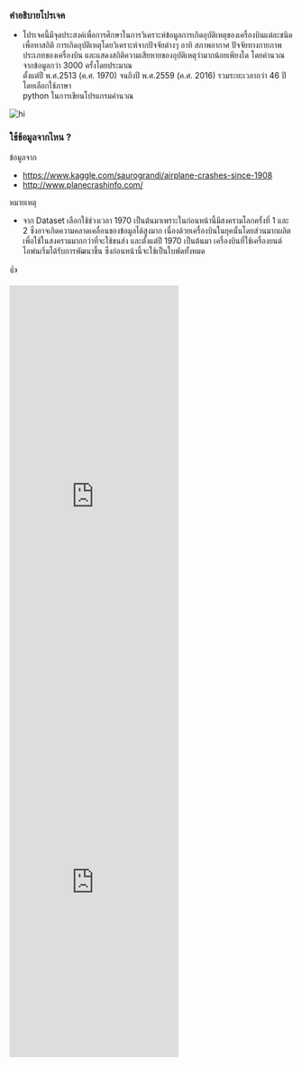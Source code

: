 ### คำอธิบายโปรเจค

* โปรเจคนี้มีจุดประสงค์เพื่อการศึกษาในการวิเคราะห์ข้อมูลการเกิดอุบัติเหตุของเครื่องบินแต่ละชนิด เพื่อหาสถิติ   การเกิดอุบัติเหตุโดยวิเคราะห์จากปัจจัยต่างๆ อาทิ สภาพอากาศ ปัจจัยทางกายภาพ ประเภทของเครื่องบิน และแสดงสถิติความเสียหายของอุบัติเหตุว่ามากน้อยเพียงใด โดยคำนวณจากข้อมูลกว่า 3000 ครั้งโดยประมาณ   
ตั้งแต่ปี พ.ศ.2513 (ค.ศ. 1970) จนถึงปี พ.ศ.2559 (ค.ศ. 2016) รวมระยะเวลากว่า 46 ปี โดยเลือกใช้ภาษา   
python ในการเขียนโปรแกรมคำนวณ

<img src="images/747800.jpg" alt="hi" class="inline"/>

### ใช้ข้อมูลจากไหน ?
  ข้อมูลจาก  
  * https://www.kaggle.com/saurograndi/airplane-crashes-since-1908
  * http://www.planecrashinfo.com/  

หมายเหตุ
 * จาก Dataset เลือกใช้ช่วงเวลา 1970 เป็นต้นมาเพราะในก่อนหน้านี้มีสงครามโลกครั้งที่ 1 และ 2 ซึ่งอาจเกิดความคลาดเคลื่อนของข้อมูลได้สูงมาก เนื่องด้วยเครื่องบินในยุคนั้นโดยส่วนมากผลิตเพื่อใช้ในสงครามมากกว่าที่จะใช้ขนส่ง  และตั้งแต่ปี 1970 เป็นต้นมา เครื่องบินที่ใช้เครื่องยนต์ไอพ่นเริ่มได้รับการพัฒนาขึ้น  ซึ่งก่อนหน้านี้จะใช้เป็นใบพัดทั้งหมด

:+1:


<embed type="image/svg+xml" src="https://cdn.rawgit.com/158Alfetta/941b94cbd93b85cf6bc9a25f2569d056/raw/9703783517fdcb2f822cf73d726fa04296543383/maps2.svg" weight='1024' height="768" />
<embed type="image/svg+xml" src="https://cdn.rawgit.com/158Alfetta/941b94cbd93b85cf6bc9a25f2569d056/raw/9703783517fdcb2f822cf73d726fa04296543383/line_year.svg" weight='800' height="600" />